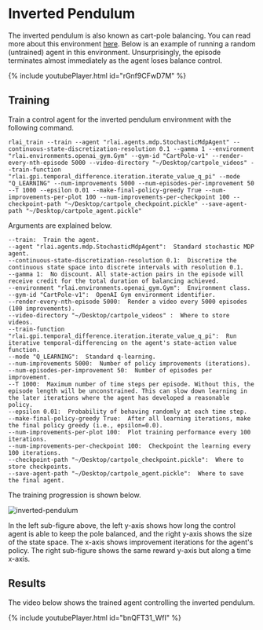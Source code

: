# Inverted Pendulum
The inverted pendulum is also known as cart-pole balancing. You can read more about this environment 
[here](https://gym.openai.com/envs/CartPole-v1/). Below is an example of running a random (untrained) agent in this 
environment. Unsurprisingly, the episode terminates almost immediately as the agent loses balance control.

{% include youtubePlayer.html id="rGnf9CFwD7M" %}

## Training

Train a control agent for the inverted pendulum environment with the following command.
```
rlai_train --train --agent "rlai.agents.mdp.StochasticMdpAgent" --continuous-state-discretization-resolution 0.1 --gamma 1 --environment "rlai.environments.openai_gym.Gym" --gym-id "CartPole-v1" --render-every-nth-episode 5000 --video-directory "~/Desktop/cartpole_videos" --train-function "rlai.gpi.temporal_difference.iteration.iterate_value_q_pi" --mode "Q_LEARNING" --num-improvements 5000 --num-episodes-per-improvement 50 --T 1000 --epsilon 0.01 --make-final-policy-greedy True --num-improvements-per-plot 100 --num-improvements-per-checkpoint 100 --checkpoint-path "~/Desktop/cartpole_checkpoint.pickle" --save-agent-path "~/Desktop/cartpole_agent.pickle"
```

Arguments are explained below.
```
--train:  Train the agent.
--agent "rlai.agents.mdp.StochasticMdpAgent":  Standard stochastic MDP agent. 
--continuous-state-discretization-resolution 0.1:  Discretize the continuous state space into discrete intervals with resolution 0.1. 
--gamma 1:  No discount. All state-action pairs in the episode will receive credit for the total duration of balancing achieved. 
--environment "rlai.environments.openai_gym.Gym":  Environment class. 
--gym-id "CartPole-v1":  OpenAI Gym environment identifier.
--render-every-nth-episode 5000:  Render a video every 5000 episodes (100 improvements).
--video-directory "~/Desktop/cartpole_videos" :  Where to store videos.
--train-function "rlai.gpi.temporal_difference.iteration.iterate_value_q_pi":  Run iterative temporal-differencing on the agent's state-action value function. 
--mode "Q_LEARNING":  Standard q-learning. 
--num-improvements 5000:  Number of policy improvements (iterations).
--num-episodes-per-improvement 50:  Number of episodes per improvement.
--T 1000:  Maximum number of time steps per episode. Without this, the episode length will be unconstrained. This can slow down learning in the later iterations where the agent has developed a reasonable policy.
--epsilon 0.01:  Probability of behaving randomly at each time step.
--make-final-policy-greedy True:  After all learning iterations, make the final policy greedy (i.e., epsilon=0.0).
--num-improvements-per-plot 100:  Plot training performance every 100 iterations.
--num-improvements-per-checkpoint 100:  Checkpoint the learning every 100 iterations.
--checkpoint-path "~/Desktop/cartpole_checkpoint.pickle":  Where to store checkpoints.
--save-agent-path "~/Desktop/cartpole_agent.pickle":  Where to save the final agent.
```

The training progression is shown below.

![inverted-pendulum](https://github.com/MatthewGerber/rlai/raw/master/trained_agents/cartpole/cartpole_training.png)

In the left sub-figure above, the left y-axis shows how long the control agent is able to keep the pole balanced, and 
the right y-axis shows the size of the state space. The x-axis shows improvement iterations for the agent's policy.
The right sub-figure shows the same reward y-axis but along a time x-axis.

## Results

The video below shows the trained agent controlling the inverted pendulum.

{% include youtubePlayer.html id="bnQFT31_WfI" %}
